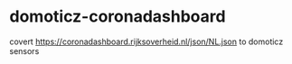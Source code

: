 # domoticz-coronadashboard
covert https://coronadashboard.rijksoverheid.nl/json/NL.json  to domoticz sensors
